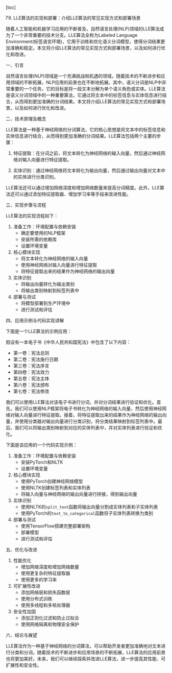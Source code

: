 
[toc]                    
                
                
79. LLE算法的实现和部署：介绍LLE算法的常见实现方式和部署场景

随着人工智能和机器学习应用的不断普及，自然语言处理(NLP)领域的LLE算法成为了一个非常重要的技术分支。LLE算法全称为Labeled Language Environment(标签语言环境)，它用于训练和优化语义分词模型，使得分词结果更加准确和稳定。本文将介绍LLE算法的常见实现方式和部署场景，以及如何进行优化和改进。

一、引言

自然语言处理(NLP)领域是一个充满挑战和机遇的领域，随着技术的不断进步和应用领域的不断拓展，NLP应用的前景也在不断地拓展。其中，语义分词是NLP中非常重要的一个任务，它的目标是将一段文本分解为单个语义角色或实体。LLE算法是语义分词领域中的一种重要算法，它通过将文本中的标签信息与实体信息进行结合，从而得到更加准确的分词结果。本文将介绍LLE算法的常见实现方式和部署场景，以及如何进行优化和改进。

二、技术原理及概念

LLE算法是一种基于神经网络的分词算法，它的核心思想是将文本中的标签信息和实体信息进行结合，从而得到更加准确的分词结果。LLE算法包括两个主要的步骤：

1. 特征提取：在分词之前，将文本转化为神经网络的输入向量，然后通过神经网络对输入向量进行特征提取。

2. 实体识别：通过神经网络将文本转化为输出向量，然后通过输出向量对文本中的实体进行分类识别。

LLE算法还可以通过增加网络深度和增加网络数量来提高分词精度。此外，LLE算法还可以通过添加特征提取器、增加学习率等手段来改进性能。

三、实现步骤与流程

LLE算法的实现流程如下：

1. 准备工作：环境配置与依赖安装
    - 确定要使用的NLP框架
    - 安装所需的依赖库
    - 设置环境变量
2. 核心模块实现
    - 将文本转化为神经网络的输入向量
    - 使用神经网络对输入向量进行特征提取
    - 将特征提取出来的结果作为神经网络的输出向量
3. 实体识别
    - 将输出向量转化为输出类别
    - 将输出类别映射到标签列表中
4. 部署与测试
    - 将模型部署到生产环境中
    - 进行测试和评估

四、应用示例与代码实现讲解

下面是一个LLE算法的示例应用：

假设有一本电子书《中华人民共和国宪法》中包含了以下内容：

- 第一卷：宪法总则
- 第二卷：宪法施行日期
- 第三卷：宪法序言
- 第四卷：宪法效力
- 第五卷：宪法主体
- 第六卷：宪法颁布
- 第七卷：宪法修改

我们可以使用LLE算法对该电子书进行分词，并对分词结果进行验证和优化。首先，我们可以使用NLP框架将电子书转化为神经网络的输入向量，然后使用神经网络对输入向量进行特征提取。接着，将特征提取出来的结果作为神经网络的输出向量，并使用分类器对输出向量进行分类识别，将分类结果映射到标签列表中。最后，我们可以将输出类别映射到对应的实体列表中，并对实体列表进行验证和优化。

下面是该应用的一个代码实现示例：

1. 准备工作：环境配置与依赖安装
    - 安装PyTorch和NLTK
    - 设置环境变量
2. 核心模块实现
    - 使用PyTorch创建神经网络模型
    - 使用NLTK创建标签列表和实体列表
    - 将输入向量与神经网络的输出向量进行拼接，得到输出向量
3. 实体识别
    - 使用NLTK的`split_text`函数将输出向量分割成实体列表和子实体列表
    - 使用PyTorch的`text_to_categorical`函数将子实体列表转换为类别
4. 部署与测试
    - 使用TensorFlow搭建完整部署架构
    - 部署模型
    - 进行测试和评估

五、优化与改进

1. 性能优化
    - 增加网络深度和增加网络数量
    - 使用更复杂的特征提取器
    - 使用更多的学习率
2. 可扩展性改进
    - 添加网络层和损失函数层
    - 使用分布式训练
    - 使用多线程和多核处理器
3. 安全性加固
    - 添加正则化过滤和防止过拟合
    - 使用网络隔离和物理安全保护

六、结论与展望

LLE算法作为一种基于神经网络的分词算法，可以帮助开发者更加准确地对文本进行分类和分词。随着技术的不断进步和应用场景的不断拓展，LLE算法的应用前景也将更加美好。未来，我们可以继续探索并改进LLE算法，进一步提高其性能、可扩展性和安全性。

